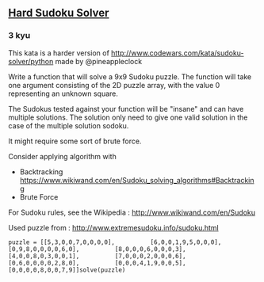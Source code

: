<h2><a href=https://www.codewars.com/kata/55171d87236c880cea0004c6/train/python target="_blank">Hard Sudoku Solver</a></h2><h3>3 kyu</h3><p>This kata is a harder version of <a href="http://www.codewars.com/kata/sudoku-solver/python" data-turbolinks="false" target="_blank">http://www.codewars.com/kata/sudoku-solver/python</a> made by @pineappleclock</p><p>Write a function that will solve a 9x9 Sudoku puzzle. The function will take one argument consisting of the 2D puzzle array, with the value 0 representing an unknown square.</p><p>The Sudokus tested against your function will be "insane" and can have multiple solutions. The solution only need to give one valid solution in the case of the multiple solution sodoku. </p><p>It might require some sort of brute force.</p><p>Consider applying algorithm with</p><ul><li>Backtracking <a href="https://www.wikiwand.com/en/Sudoku_solving_algorithms#Backtracking" data-turbolinks="false" target="_blank">https://www.wikiwand.com/en/Sudoku_solving_algorithms#Backtracking</a></li><li>Brute Force</li></ul><p>For Sudoku rules, see the Wikipedia : <a href="http://www.wikiwand.com/en/Sudoku" data-turbolinks="false" target="_blank">http://www.wikiwand.com/en/Sudoku</a></p><p>Used puzzle from : <a href="http://www.extremesudoku.info/sudoku.html" data-turbolinks="false" target="_blank">http://www.extremesudoku.info/sudoku.html</a></p><pre><code class="language-python"><span class="cm-variable">puzzle</span> <span class="cm-operator">=</span> [[<span class="cm-number">5</span>,<span class="cm-number">3</span>,<span class="cm-number">0</span>,<span class="cm-number">0</span>,<span class="cm-number">7</span>,<span class="cm-number">0</span>,<span class="cm-number">0</span>,<span class="cm-number">0</span>,<span class="cm-number">0</span>],          [<span class="cm-number">6</span>,<span class="cm-number">0</span>,<span class="cm-number">0</span>,<span class="cm-number">1</span>,<span class="cm-number">9</span>,<span class="cm-number">5</span>,<span class="cm-number">0</span>,<span class="cm-number">0</span>,<span class="cm-number">0</span>],          [<span class="cm-number">0</span>,<span class="cm-number">9</span>,<span class="cm-number">8</span>,<span class="cm-number">0</span>,<span class="cm-number">0</span>,<span class="cm-number">0</span>,<span class="cm-number">0</span>,<span class="cm-number">6</span>,<span class="cm-number">0</span>],          [<span class="cm-number">8</span>,<span class="cm-number">0</span>,<span class="cm-number">0</span>,<span class="cm-number">0</span>,<span class="cm-number">6</span>,<span class="cm-number">0</span>,<span class="cm-number">0</span>,<span class="cm-number">0</span>,<span class="cm-number">3</span>],          [<span class="cm-number">4</span>,<span class="cm-number">0</span>,<span class="cm-number">0</span>,<span class="cm-number">8</span>,<span class="cm-number">0</span>,<span class="cm-number">3</span>,<span class="cm-number">0</span>,<span class="cm-number">0</span>,<span class="cm-number">1</span>],          [<span class="cm-number">7</span>,<span class="cm-number">0</span>,<span class="cm-number">0</span>,<span class="cm-number">0</span>,<span class="cm-number">2</span>,<span class="cm-number">0</span>,<span class="cm-number">0</span>,<span class="cm-number">0</span>,<span class="cm-number">6</span>],          [<span class="cm-number">0</span>,<span class="cm-number">6</span>,<span class="cm-number">0</span>,<span class="cm-number">0</span>,<span class="cm-number">0</span>,<span class="cm-number">0</span>,<span class="cm-number">2</span>,<span class="cm-number">8</span>,<span class="cm-number">0</span>],          [<span class="cm-number">0</span>,<span class="cm-number">0</span>,<span class="cm-number">0</span>,<span class="cm-number">4</span>,<span class="cm-number">1</span>,<span class="cm-number">9</span>,<span class="cm-number">0</span>,<span class="cm-number">0</span>,<span class="cm-number">5</span>],          [<span class="cm-number">0</span>,<span class="cm-number">0</span>,<span class="cm-number">0</span>,<span class="cm-number">0</span>,<span class="cm-number">8</span>,<span class="cm-number">0</span>,<span class="cm-number">0</span>,<span class="cm-number">7</span>,<span class="cm-number">9</span>]]<span class="cm-variable">solve</span>(<span class="cm-variable">puzzle</span>)</code></pre><pre style="display: none;"><code class="language-ruby"><span class="cm-variable">puzzle</span> <span class="cm-operator">=</span> [[<span class="cm-number">5</span>,<span class="cm-number">3</span>,<span class="cm-number">0</span>,<span class="cm-number">0</span>,<span class="cm-number">7</span>,<span class="cm-number">0</span>,<span class="cm-number">0</span>,<span class="cm-number">0</span>,<span class="cm-number">0</span>],          [<span class="cm-number">6</span>,<span class="cm-number">0</span>,<span class="cm-number">0</span>,<span class="cm-number">1</span>,<span class="cm-number">9</span>,<span class="cm-number">5</span>,<span class="cm-number">0</span>,<span class="cm-number">0</span>,<span class="cm-number">0</span>],          [<span class="cm-number">0</span>,<span class="cm-number">9</span>,<span class="cm-number">8</span>,<span class="cm-number">0</span>,<span class="cm-number">0</span>,<span class="cm-number">0</span>,<span class="cm-number">0</span>,<span class="cm-number">6</span>,<span class="cm-number">0</span>],          [<span class="cm-number">8</span>,<span class="cm-number">0</span>,<span class="cm-number">0</span>,<span class="cm-number">0</span>,<span class="cm-number">6</span>,<span class="cm-number">0</span>,<span class="cm-number">0</span>,<span class="cm-number">0</span>,<span class="cm-number">3</span>],          [<span class="cm-number">4</span>,<span class="cm-number">0</span>,<span class="cm-number">0</span>,<span class="cm-number">8</span>,<span class="cm-number">0</span>,<span class="cm-number">3</span>,<span class="cm-number">0</span>,<span class="cm-number">0</span>,<span class="cm-number">1</span>],          [<span class="cm-number">7</span>,<span class="cm-number">0</span>,<span class="cm-number">0</span>,<span class="cm-number">0</span>,<span class="cm-number">2</span>,<span class="cm-number">0</span>,<span class="cm-number">0</span>,<span class="cm-number">0</span>,<span class="cm-number">6</span>],          [<span class="cm-number">0</span>,<span class="cm-number">6</span>,<span class="cm-number">0</span>,<span class="cm-number">0</span>,<span class="cm-number">0</span>,<span class="cm-number">0</span>,<span class="cm-number">2</span>,<span class="cm-number">8</span>,<span class="cm-number">0</span>],          [<span class="cm-number">0</span>,<span class="cm-number">0</span>,<span class="cm-number">0</span>,<span class="cm-number">4</span>,<span class="cm-number">1</span>,<span class="cm-number">9</span>,<span class="cm-number">0</span>,<span class="cm-number">0</span>,<span class="cm-number">5</span>],          [<span class="cm-number">0</span>,<span class="cm-number">0</span>,<span class="cm-number">0</span>,<span class="cm-number">0</span>,<span class="cm-number">8</span>,<span class="cm-number">0</span>,<span class="cm-number">0</span>,<span class="cm-number">7</span>,<span class="cm-number">9</span>]]<span class="cm-variable">solve</span>(<span class="cm-variable">puzzle</span>)</code></pre>